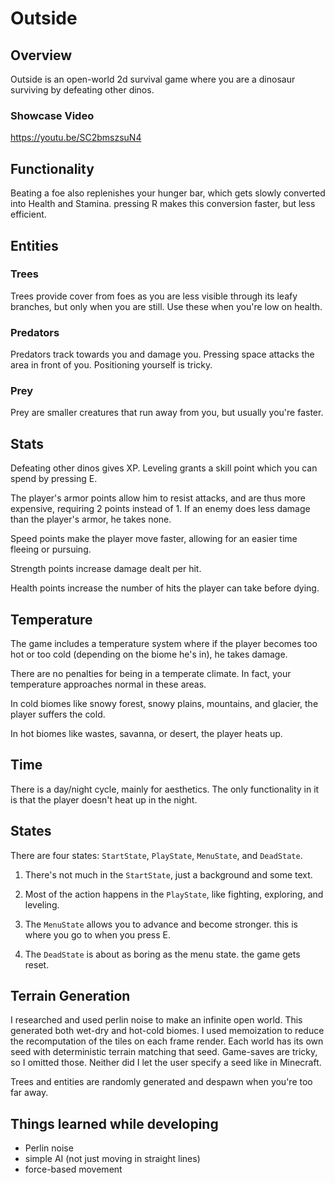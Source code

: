 # Outside
## Overview

 Outside is an open-world 2d survival game where you are a dinosaur surviving by defeating other dinos. 

### Showcase Video

https://youtu.be/SC2bmszsuN4

## Functionality

Beating a foe also replenishes your hunger bar, which gets slowly converted into Health and Stamina. pressing R makes this conversion faster, but less efficient.

## Entities
### Trees

Trees provide cover from foes as you are less visible through its leafy branches, but only when you are still. Use these when you're low on health.

### Predators
Predators track towards you and damage you. Pressing space attacks the area in front of you. Positioning yourself is tricky.

### Prey
Prey are smaller creatures that run away from you, but usually you're faster.

## Stats
Defeating other dinos gives XP. Leveling grants a skill point which you can spend by pressing E.

The player's armor points allow him to resist attacks, and are thus more expensive, requiring 2 points instead of 1. If an enemy does less damage than the player's armor, he takes none.

Speed points make the player move faster, allowing for an easier time fleeing or pursuing.

Strength points increase damage dealt per hit.

Health points increase the number of hits the player can take before dying.

## Temperature
The game includes a temperature system where if the player becomes too hot or too cold (depending on the biome he's in), he takes damage. 

There are no penalties for being in a temperate climate. In fact, your temperature approaches normal in these areas.

In cold biomes like snowy forest, snowy plains, mountains, and glacier, the player suffers the cold. 

In hot biomes like wastes, savanna, or desert, the player heats up.



## Time

There is a day/night cycle, mainly for aesthetics. The only functionality in it is that the player doesn't heat up in the night.

## States

There are four states: `StartState`, `PlayState`, `MenuState`, and `DeadState`.

1. There's not much in the `StartState`, just a background and some text.

1. Most of the action happens in the `PlayState`, like fighting, exploring, and leveling.

1. The `MenuState` allows you to advance and become stronger. this is where you go to when you press E.

1. The `DeadState` is about as boring as the menu state. the game gets reset.

## Terrain Generation

I researched and used perlin noise to make an infinite open world. This generated both wet-dry and hot-cold biomes.
I used memoization to reduce the recomputation of the tiles on each frame render.
Each world has its own seed with deterministic terrain matching that seed. Game-saves are tricky, so I omitted those. Neither did I let the user specify a seed like in Minecraft.

Trees and entities are randomly generated and despawn when you're too far away.

## Things learned while developing
* Perlin noise
* simple AI (not just moving in straight lines)
* force-based movement
